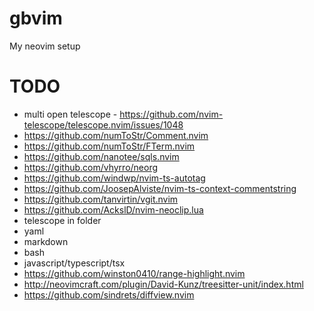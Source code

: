 # gbvim

My neovim setup

# TODO

- multi open telescope - https://github.com/nvim-telescope/telescope.nvim/issues/1048
- https://github.com/numToStr/Comment.nvim
- https://github.com/numToStr/FTerm.nvim
- https://github.com/nanotee/sqls.nvim
- https://github.com/vhyrro/neorg
- https://github.com/windwp/nvim-ts-autotag
- https://github.com/JoosepAlviste/nvim-ts-context-commentstring
- https://github.com/tanvirtin/vgit.nvim
- https://github.com/AckslD/nvim-neoclip.lua
- telescope in folder
- yaml
- markdown
- bash
- javascript/typescript/tsx
- https://github.com/winston0410/range-highlight.nvim
- http://neovimcraft.com/plugin/David-Kunz/treesitter-unit/index.html
- https://github.com/sindrets/diffview.nvim
